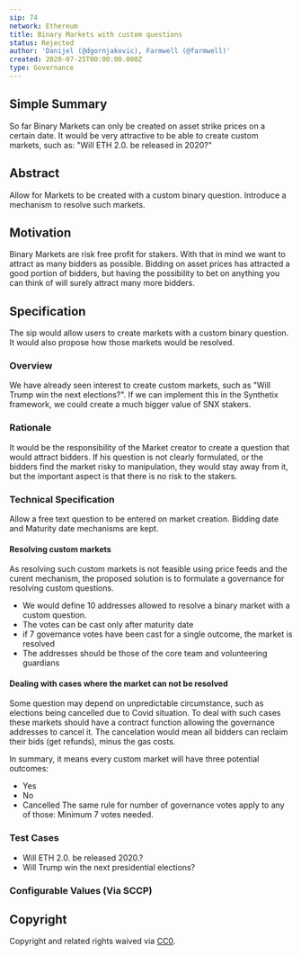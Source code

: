 ```yaml
---
sip: 74
network: Ethereum
title: Binary Markets with custom questions
status: Rejected
author: 'Danijel (@dgornjakovic), Farmwell (@farmwell)'
created: 2020-07-25T00:00:00.000Z
type: Governance
---
```


<!--You can leave these HTML comments in your merged SIP and delete the visible duplicate text guides, they will not appear and may be helpful to refer to if you edit it again. This is the suggested template for new SIPs. Note that an SIP number will be assigned by an editor. When opening a pull request to submit your SIP, please use an abbreviated title in the filename, `sip-draft_title_abbrev.md`. The title should be 44 characters or less.-->

## Simple Summary

<!--"If you can't explain it simply, you don't understand it well enough." Simply describe the outcome the proposed changes intends to achieve. This should be non-technical and accessible to a casual community member.-->

So far Binary Markets can only be created on asset strike prices on a certain date.
It would be very attractive to be able to create custom markets, such as: "Will ETH 2.0. be released in 2020?"

## Abstract

<!--A short (~200 word) description of the proposed change, the abstract should clearly describe the proposed change. This is what *will* be done if the SIP is implemented, not *why* it should be done or *how* it will be done. If the SIP proposes deploying a new contract, write, "we propose to deploy a new contract that will do x".-->

Allow for Markets to be created with a custom binary question.
Introduce a mechanism to resolve such markets.

## Motivation

<!--This is the problem statement. This is the *why* of the SIP. It should clearly explain *why* the current state of the protocol is inadequate.  It is critical that you explain *why* the change is needed, if the SIP proposes changing how something is calculated, you must address *why* the current calculation is innaccurate or wrong. This is not the place to describe how the SIP will address the issue!-->

Binary Markets are risk free profit for stakers. With that in mind we want to attract as many bidders as possible.
Bidding on asset prices has attracted a good portion of bidders, but having the possibility to bet on anything you can think of will surely attract many more bidders.

## Specification

<!--The specification should describe the syntax and semantics of any new feature, there are five sections
1. Overview
2. Rationale
3. Technical Specification
4. Test Cases
5. Configurable Values
-->

The sip would allow users to create markets with a custom binary question. It would also propose how those markets would be resolved.

### Overview

<!--This is a high level overview of *how* the SIP will solve the problem. The overview should clearly describe how the new feature will be implemented.-->

We have already seen interest to create custom markets, such as "Will Trump win the next elections?". If we can implement this in the Synthetix framework, we could create a much bigger value of SNX stakers.

### Rationale

<!--This is where you explain the reasoning behind how you propose to solve the problem. Why did you propose to implement the change in this way, what were the considerations and trade-offs. The rationale fleshes out what motivated the design and why particular design decisions were made. It should describe alternate designs that were considered and related work. The rationale may also provide evidence of consensus within the community, and should discuss important objections or concerns raised during discussion.-->

It would be the responsibility of the Market creator to create a question that would attract bidders. If his question is not clearly formulated, or the bidders find the market risky to manipulation, they would stay away from it, but the important aspect is that there is no risk to the stakers.

### Technical Specification

<!--The technical specification should outline the public API of the changes proposed. That is, changes to any of the interfaces Synthetix currently exposes or the creations of new ones.-->

Allow a free text question to be entered on market creation. Bidding date and Maturity date mechanisms are kept.

#### Resolving custom markets

As resolving such custom markets is not feasible using price feeds and the curent mechanism, the proposed solution is to formulate a governance for resolving custom questions.

- We would define 10 addresses allowed to resolve a binary market with a custom question.
- The votes can be cast only after maturity date
- if 7 governance votes have been cast for a single outcome, the market is resolved
- The addresses should be those of the core team and volunteering guardians

#### Dealing with cases where the market can not be resolved

Some question may depend on unpredictable circumstance, such as elections being cancelled due to Covid situation.
To deal with such cases these markets should have a contract function allowing the governance addresses to cancel it.
The cancelation would mean all bidders can reclaim their bids (get refunds), minus the gas costs.

In summary, it means every custom market will have three potential outcomes:

- Yes
- No
- Cancelled
  The same rule for number of governance votes apply to any of those: Minimum 7 votes needed.

### Test Cases

<!--Test cases for an implementation are mandatory for SIPs but can be included with the implementation..-->

- Will ETH 2.0. be released 2020.?
- Will Trump win the next presidential elections?

### Configurable Values (Via SCCP)

<!--Please list all values configurable via SCCP under this implementation.-->

## Copyright

Copyright and related rights waived via [CC0](https://creativecommons.org/publicdomain/zero/1.0/).